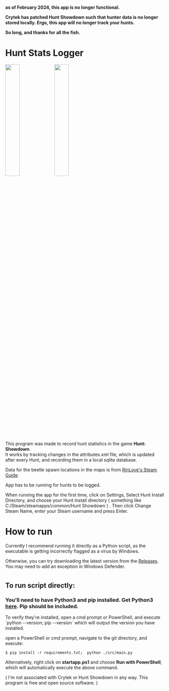<b>as of February 2024, this app is no longer functional. 

Crytek has patched Hunt Showdown such that hunter data is no longer stored locally. Ergo, this app will no longer track your hunts.

So long, and thanks for all the fish. </b>

# Hunt Stats Logger

<p>
  <img src="assets/screenshots/huntapp.png" width=30% height=30%>
  <img src="assets/screenshots/huntapp2.png" width=30% height=30%>
</p>

<p>
This program was made to record hunt statistics in the game <b>Hunt: Showdown</b>.
<br>It works by tracking changes in the attributes.xml file, which is updated after every Hunt, and recording them in a local sqlite database.
<p>
Data for the beetle spawn locations in the maps is from <a href="https://steamcommunity.com/sharedfiles/filedetails/?id=2876319397">RinLove's Steam Guide</a>.
</p>
<p>
App has to be running for hunts to be logged.
</p>

When running the app for the first time, click on Settings, Select Hunt Install Directory, and choose your Hunt install directory ( something like C:/Steam/steamapps/common/Hunt Showdown ) .
Then click Change Steam Name, enter your Steam username and press Enter.

# How to run

Currently I recommend running it directly as a Python script, as the executable is getting incorrectly flagged as a virus by Windows.

Otherwise, you can try downloading the latest version from the <a href="https://github.com/majikat768/HuntStatsLogger/releases">Releases</a>. You may need to add an exception in Windows Defender.

#

## To run script directly:

### You'll need to have Python3 and pip installed. Get Python3 <a href="https://www.python.org/downloads/windows/">here</a>. Pip should be included.

<p>To verify they're installed, open a cmd prompt or PowerShell, and execute `python --version; pip --version` which will output the version you have installed.</p>

open a PowerShell or cmd prompt, navigate to the git directory, and execute:

```
$ pip install -r requirements.txt;  python ./src/main.py
```

Alternatively, right click on <b>startapp.ps1</b> and choose <b>Run with PowerShell</b>, which will automatically execute the above command.

( I'm not associated with Crytek or Hunt Showdown in any way. This program is free and open source software. )
